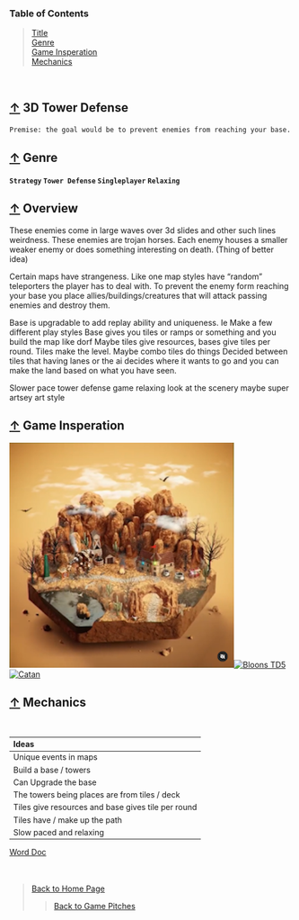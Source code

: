 ### Table of Contents
> [Title](#-3d-tower-defense)<br />
> [Genre](#-genre)<br />
> [Game Insperation](#-game-insperation)<br />
> [Mechanics](#-mechanics)

<br />

## [↑](#table-of-contents) 3D Tower Defense

` Premise: the goal would be to prevent enemies from reaching your base. `

## [↑](#table-of-contents) Genre
#### ` Strategy ` ` Tower Defense ` ` Singleplayer ` ` Relaxing `

## [↑](#table-of-contents) Overview

These enemies come in large waves over 3d slides and other such lines weirdness. These enemies are trojan horses. Each enemy houses a smaller weaker enemy or does something interesting on death. (Thing of better idea)

Certain maps have strangeness. Like one map styles have “random” teleporters the player has to deal with.
To prevent the enemy form reaching your base you place allies/buildings/creatures that will attack passing enemies and destroy them. 

Base is upgradable to add replay ability and uniqueness. Ie Make a few different play styles 
Base gives you tiles or ramps or something and you build the map like dorf 
Maybe tiles give resources, bases give tiles per round. 
Tiles make the level. Maybe combo tiles do things 
Decided between tiles that having lanes or the ai decides where it wants to go and you can make the land based on what you have seen. 

Slower pace tower defense game relaxing look at the scenery maybe super artsey art style 


## [↑](#table-of-contents) Game Insperation

[![Tile Idea](Files/HexagonTile_3DTowerDefense.png)][Tile][![Bloons TD5](https://i.imgur.com/V9YqDsd.jpg)][BloonsTD5]
[![Catan](https://pbs.twimg.com/profile_images/1187478920657981442/maxRq3Jt_400x400.jpg)][Catan]

## [↑](3DTowerDefense.md#table-of-contents) Mechanics
<br />

| Ideas |
| :--- |
| Unique events in maps |
| Build a base / towers |
| Can Upgrade the base |
| The towers being places are from tiles / deck |
| Tiles give resources and base gives tile per round |
| Tiles have / make up the path |
| Slow paced and relaxing |

[Word Doc](Files/3D_Tower_Defense.docx)
<br /><br /><br />

> [Back to Home Page](https://github.com/GDD450-Team-Omega/Assets)
>> [Back to Game Pitches](https://github.com/Zachary-Boehm/GDD400/tree/main/Game%20Pitches)


[Tile]: https://www.instagram.com/p/CRyZGsQqEl2/?utm_source=ig_web_copy_link "Click for Original Post (Animated)"
[BloonsTD5]: https://www.youtube.com/watch?v=_dprpzb677A "Click for Bloons TD 5 Trailer"
[Catan]: https://cdn.thingiverse.com/renders/e2/ce/d4/98/98/20160101_133325_preview_featured_preview_featured.jpg "Click for Detailed 3D Board"
